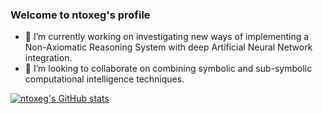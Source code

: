 ### Welcome to ntoxeg's profile

<!--
**ntoxeg/ntoxeg** is a ✨ _special_ ✨ repository because its `README.md` (this file) appears on your GitHub profile.

Here are some ideas to get you started:

- 🔭 I’m currently working on ...
- 🌱 I’m currently learning ...
- 👯 I’m looking to collaborate on ...
- 🤔 I’m looking for help with ...
- 💬 Ask me about ...
- 📫 How to reach me: ...
- 😄 Pronouns: ...
- ⚡ Fun fact: ...
-->

- 🔭 I’m currently working on investigating new ways of implementing a Non-Axiomatic Reasoning System with deep Artificial Neural Network integration.
- 👯 I’m looking to collaborate on combining symbolic and sub-symbolic computational intelligence techniques.

[![ntoxeg's GitHub stats](https://github-readme-stats-ten-rho-45.vercel.app/api?username=ntoxeg&theme=merko)](https://github.com/anuraghazra/github-readme-stats)
